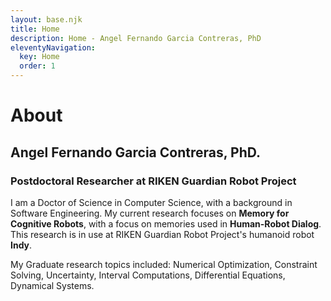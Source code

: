 ```yaml
---
layout: base.njk
title: Home
description: Home - Angel Fernando Garcia Contreras, PhD
eleventyNavigation:
  key: Home
  order: 1
---
```


# About

## **Angel Fernando Garcia Contreras, PhD.**
### Postdoctoral Researcher at RIKEN Guardian Robot Project

I am a Doctor of Science in Computer Science, with a background in Software Engineering. My current research focuses on **Memory for Cognitive Robots**, with a focus on memories used in **Human-Robot Dialog**. This research is in use at RIKEN Guardian Robot Project's humanoid robot **Indy**.

My Graduate research topics included: Numerical Optimization, Constraint Solving, Uncertainty, Interval Computations, Differential Equations, Dynamical Systems.